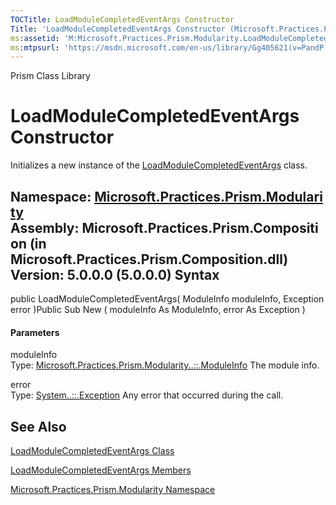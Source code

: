 ```yaml
---
TOCTitle: LoadModuleCompletedEventArgs Constructor
Title: 'LoadModuleCompletedEventArgs Constructor (Microsoft.Practices.Prism.Modularity)'
ms:assetid: 'M:Microsoft.Practices.Prism.Modularity.LoadModuleCompletedEventArgs.\#ctor(Microsoft.Practices.Prism.Modularity.ModuleInfo,System.Exception)'
ms:mtpsurl: 'https://msdn.microsoft.com/en-us/library/Gg405621(v=PandP.50)'
---
```


Prism Class Library

LoadModuleCompletedEventArgs Constructor
========================================

Initializes a new instance of the [LoadModuleCompletedEventArgs](https://msdn.microsoft.com/t:microsoft.practices.prism.modularity.loadmodulecompletedeventargs) class.

**Namespace:** [Microsoft.Practices.Prism.Modularity](https://msdn.microsoft.com/n:microsoft.practices.prism.modularity)
**Assembly:** Microsoft.Practices.Prism.Composition (in Microsoft.Practices.Prism.Composition.dll) Version: 5.0.0.0 (5.0.0.0)
Syntax
------

<span id="syntaxToggle"></span>public LoadModuleCompletedEventArgs( ModuleInfo moduleInfo, Exception error )Public Sub New ( moduleInfo As ModuleInfo, error As Exception )
#### Parameters

moduleInfo  
Type: [Microsoft.Practices.Prism.Modularity..::.ModuleInfo](https://msdn.microsoft.com/t:microsoft.practices.prism.modularity.moduleinfo)
The module info.

<!-- -->

error  
Type: [System..::.Exception](http://msdn2.microsoft.com/en-us/library/c18k6c59)
Any error that occurred during the call.

See Also
--------

<span id="seeAlsoToggle"></span>
[LoadModuleCompletedEventArgs Class](https://msdn.microsoft.com/t:microsoft.practices.prism.modularity.loadmodulecompletedeventargs)

[LoadModuleCompletedEventArgs Members](https://msdn.microsoft.com/allmembers.t:microsoft.practices.prism.modularity.loadmodulecompletedeventargs)

[Microsoft.Practices.Prism.Modularity Namespace](https://msdn.microsoft.com/n:microsoft.practices.prism.modularity)
